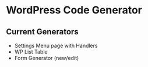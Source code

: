 # WordPress Code Generator

## Current Generators

 * Settings Menu page with Handlers
 * WP List Table
 * Form Generator (new/edit)


